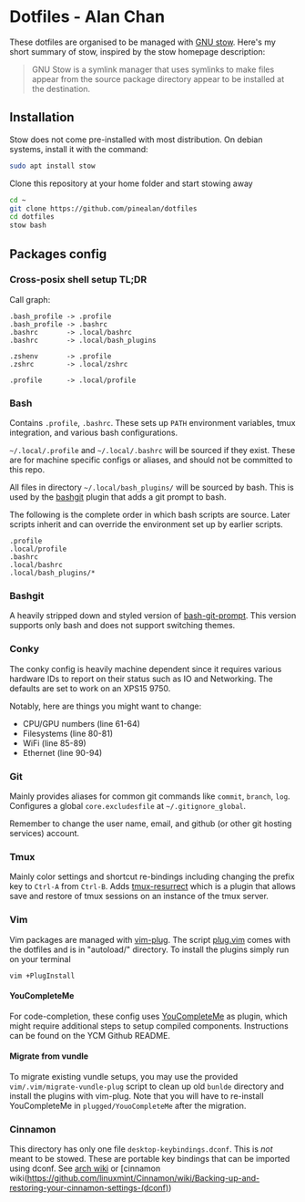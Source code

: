 # Dotfiles - Alan Chan
These dotfiles are organised to be managed with [GNU
stow](https://www.gnu.org/software/stow/manual/stow.html). Here's my short
summary of stow, inspired by the stow homepage description:

> GNU Stow is a symlink manager that uses symlinks to make files appear from the
> source package directory appear to be installed at the destination.


## Installation
Stow does not come pre-installed with most distribution. On debian systems,
install it with the command:
```bash
sudo apt install stow
```

Clone this repository at your home folder and start stowing away
```bash
cd ~
git clone https://github.com/pinealan/dotfiles
cd dotfiles
stow bash
```


## Packages config

### Cross-posix shell setup TL;DR
Call graph:

    .bash_profile -> .profile
    .bash_profile -> .bashrc
    .bashrc       -> .local/bashrc
    .bashrc       -> .local/bash_plugins

    .zshenv       -> .profile
    .zshrc        -> .local/zshrc

    .profile      -> .local/profile

### Bash
Contains `.profile`, `.bashrc`. These sets up `PATH` environment variables, tmux
integration, and various bash configurations.

`~/.local/.profile` and `~/.local/.bashrc` will be sourced if they exist. These
are for machine specific configs or aliases, and should not be committed to this
repo.

All files in directory `~/.local/bash_plugins/` will be sourced by bash. This is used
by the [bashgit](#bashgit) plugin that adds a git prompt to bash.

The following is the complete order in which bash scripts are source. Later
scripts inherit and can override the environment set up by earlier scripts.

    .profile
    .local/profile
    .bashrc
    .local/bashrc
    .local/bash_plugins/*


### Bashgit
A heavily stripped down and styled version of
[bash-git-prompt](https://github.com/magicmonty/bash-git-prompt). This version
supports only bash and does not support switching themes.


### Conky
The conky config is heavily machine dependent since it requires various hardware
IDs to report on their status such as IO and Networking. The defaults are set to
work on an XPS15 9750.

Notably, here are things you might want to change:
- CPU/GPU numbers   (line 61-64)
- Filesystems       (line 80-81)
- WiFi              (line 85-89)
- Ethernet          (line 90-94)


### Git
Mainly provides aliases for common git commands like `commit`, `branch`, `log`.
Configures a global `core.excludesfile` at `~/.gitignore_global`.

Remember to change the user name, email, and github (or other git hosting
services) account.


### Tmux
Mainly color settings and shortcut re-bindings including changing the prefix key
to `Ctrl-A` from `Ctrl-B`. Adds
[tmux-resurrect](https://github.com/tmux-plugins/tmux-resurrect) which is a
plugin that allows save and restore of tmux sessions on an instance of the tmux
server.


### Vim
Vim packages are managed with [vim-plug](https://github.com/junegunn/vim-plug).
The script [plug.vim](https://github.com/junegunn/vim-plug#installation) comes
with the dotfiles and is in "autoload/" directory. To install the plugins simply
run on your terminal

    vim +PlugInstall

#### YouCompleteMe
For code-completion, these config uses [YouCompleteMe](https://github.com/ycm-core/YouCompleteMe)
as plugin, which might require additional steps to setup compiled components.
Instructions can be found on the YCM Github README.


#### Migrate from vundle
To migrate existing vundle setups, you may use the provided 
`vim/.vim/migrate-vundle-plug` script to clean up old `bunlde` directory and
install the plugins with vim-plug. Note that you will have to re-install
YouCompleteMe in `plugged/YouoCompleteMe` after the migration.


### Cinnamon
This directory has only one file `desktop-keybindings.dconf`. This is _not_
meant to be stowed. These are portable key bindings that can be imported using
dconf. See [arch
wiki](https://wiki.archlinux.org/index.php/Cinnamon#Portable_keybindings) or
[cinnamon
wiki(https://github.com/linuxmint/Cinnamon/wiki/Backing-up-and-restoring-your-cinnamon-settings-(dconf))

